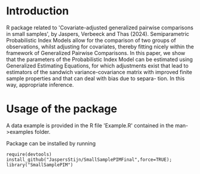 # Introduction

R package related to 'Covariate-adjusted generalized pairwise comparisons in small samples', by Jaspers, Verbeeck and Thas (2024). Semiparametric Probabilistic Index Models allow for the comparison of two groups of observations, whilst adjusting for covariates, thereby fitting nicely within the framework of Generalized Pairwise Comparisons. In this paper, we
show that the parameters of the Probabilistic Index Model can be estimated using Generalized Estimating Equations, for which adjustments exist that lead to estimators of the
sandwich variance-covariance matrix with improved finite sample properties and that can deal with bias due to separa-
tion. In this way, appropriate inference.

# Usage of the package

A data example is provided in the R file 'Example.R' contained in the man->examples folder.

Package can be installed by running

    require(devtools)
    install_github("JaspersStijn/SmallSamplePIMFinal",force=TRUE);
    library("SmallSamplePIM")

